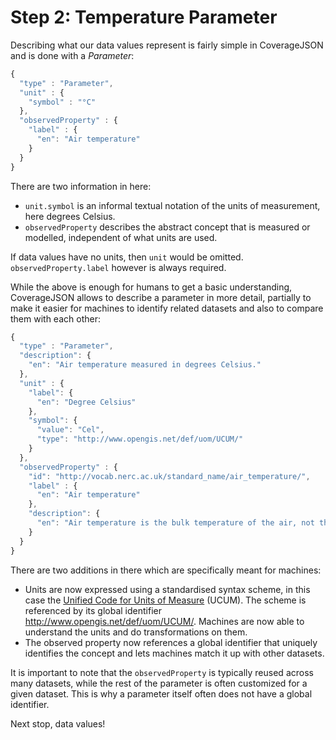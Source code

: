 # Step 2: Temperature Parameter

Describing what our data values represent is fairly simple in CoverageJSON and is done with a *Parameter*:
```js
{
  "type" : "Parameter",
  "unit" : {
    "symbol" : "°C"
  },
  "observedProperty" : {
    "label" : {
      "en": "Air temperature"
    }
  }
}
```
There are two information in here:
- `unit.symbol` is an informal textual notation of the units of measurement, here degrees Celsius.
- `observedProperty` describes the abstract concept that is measured or modelled, independent of what units are used.

If data values have no units, then `unit` would be omitted. `observedProperty.label` however is always required.

While the above is enough for humans to get a basic understanding, CoverageJSON allows to describe a parameter in more detail, partially to make it easier for machines to identify related datasets and also to compare them with each other:
```js
{
  "type" : "Parameter",
  "description": {
    "en": "Air temperature measured in degrees Celsius."
  },
  "unit" : {
    "label": {
      "en": "Degree Celsius"
    },
    "symbol": {
      "value": "Cel",
      "type": "http://www.opengis.net/def/uom/UCUM/"
    }
  },
  "observedProperty" : {
    "id": "http://vocab.nerc.ac.uk/standard_name/air_temperature/",
    "label" : {
      "en": "Air temperature"
    },
    "description": {
      "en": "Air temperature is the bulk temperature of the air, not the surface (skin) temperature."
    }
  }
}
```
There are two additions in there which are specifically meant for machines:
- Units are now expressed using a standardised syntax scheme, in this case the [Unified Code for Units of Measure](http://unitsofmeasure.org/ucum.html) (UCUM). The scheme is referenced by its global identifier http://www.opengis.net/def/uom/UCUM/. Machines are now able to understand the units and do transformations on them.
- The observed property now references a global identifier that uniquely identifies the concept and lets machines match it up with other datasets.

It is important to note that the `observedProperty` is typically reused across many datasets, while the rest of the parameter is often customized for a given dataset. This is why a parameter itself often does not have a global identifier.

Next stop, data values!
